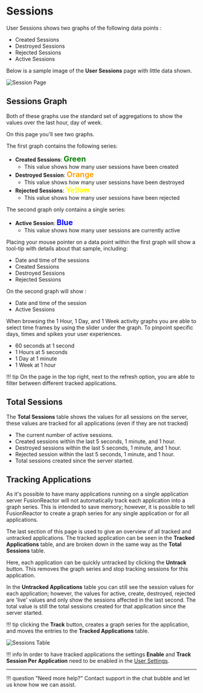 # Sessions

User Sessions shows two graphs of the following data points :</span>

-   Created Sessions
-   Destroyed Sessions
-   Rejected Sessions
-   Active Sessions

Below is a sample image of the **User Sessions** page with little data
shown.

![Session Page](/attachments/245551465/245551493.png)

## Sessions Graph

Both of these graphs use the standard set of aggregations to show the values over the last hour, day of week.

On this page you'll see two graphs. 

The first graph contains the following series:

* **Created Sessions**: <span style="color:green;font-weight:700;font-size:20px"> Green </span>
    * This value shows how many user sessions have been created
* **Destroyed Session**: <span style="color:orange;font-weight:700;font-size:20px"> Orange </span>
    * This value shows how many user sessions have been destroyed
* **Rejected Sessions**: <span style="color:Yellow;font-weight:700;font-size:20px">Yellow </span>
    * This value shows how many user sessions have been rejected

The second graph only contains a single series:

* **Active Session**: <span style="color:blue;font-weight:700;font-size:20px"> Blue </span>
    * This value shows how many user sessions are currently active

Placing your mouse pointer on a data point within the first graph will
show a tool-tip with details about that sample, including:

* Date and time of the sessions
* Created Sessions
* Destroyed Sessions
* Rejected Sessions

On the second graph will show :

* Date and time of the session
* Active Sessions

When browsing the 1 Hour, 1 Day, and 1 Week activity graphs you are able
to select time frames by using the slider under the graph. To pinpoint
specific days, times and spikes your user experiences.

* 60 seconds at 1 second
* 1 Hours at 5 seconds
* 1 Day at 1 minute
* 1 Week at 1 hour

!!! tip
    On the page in the top right, next to the refresh option, you are able to filter between different tracked applications.

## Total Sessions

The **Total Sessions** table shows the values for all sessions on the
server, these values are tracked for all applications (even if they are
not tracked)

* The current number of active sessions.
* Created sessions within the last 5 seconds, 1 minute, and 1 hour.
* Destroyed sessions within the last 5 seconds, 1 minute, and 1 hour.
* Rejected session within the last 5 seconds, 1 minute, and 1 hour.
* Total sessions created since the server started.

## Tracking Applications


As it's possible to have many applications running on a single
application server FusionReactor will not automatically track each
application into a graph series. This is intended to save memory;
however, it is possible to tell FusionReactor to create a graph series
for any single application or for all applications.

The last section of this page is used to give an overview of all tracked
and untracked applications. The tracked application can be seen in the
**Tracked Applications** table, and are broken down in the same way as the
**Total Sessions** table.

Here, each application can be quickly untracked by clicking the **Untrack**
button. This removes the graph series and stop tracking sessions for
this application.

In the **Untracked Applications** table you can still see the session
values for each application; however, the values for active, create,
destroyed, rejected are 'live' values and only show the sessions affected
in the last second. The total value is still the total sessions created
for that application since the server started.

!!! tip
     clicking the **Track** button, creates a graph series for the application, and moves the entries to the **Tracked Applications** table.

![Sessions Table](/attachments/245551465/245551487.png)

!!! info
    In order to have tracked applications the settings **Enable** and **Track Session Per Application** need to be enabled in the [User Settings](Settings.md).


___

!!! question "Need more help?"
    Contact support in the chat bubble and let us know how we can assist.